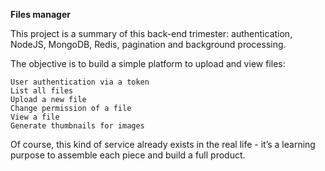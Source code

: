 **Files manager**

This project is a summary of this back-end trimester: authentication, NodeJS, MongoDB, Redis, pagination and background processing.

The objective is to build a simple platform to upload and view files:

    User authentication via a token
    List all files
    Upload a new file
    Change permission of a file
    View a file
    Generate thumbnails for images

Of course, this kind of service already exists in the real life - it’s a learning purpose to assemble each piece and build a full product.
